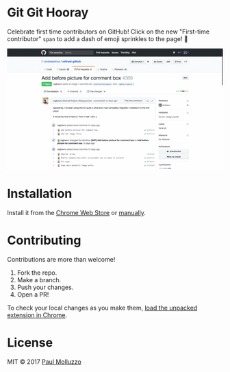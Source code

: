 # Git Git Hooray

Celebrate first time contributors on GitHub! Click on the new "First-time contributor" `span` to add a dash of emoji sprinkles to the page! 🎉

![](./git-git-hooray.gif)

# Installation

Install it from the [Chrome Web Store](https://chrome.google.com/webstore/detail/git-git-hooray/hdonhjpoakhlbpmehiogeaknnfdlgnad) or [manually](http://superuser.com/a/247654/6877).

# Contributing

Contributions are more than welcome!

1. Fork the repo.
2. Make a branch.
3. Push your changes.
4. Open a PR!

To check your local changes as you make them, [load the unpacked extension in Chrome](https://developer.chrome.com/extensions/getstarted#unpacked).

# License

MIT © 2017 [Paul Molluzzo](https://paul.molluzzo.com)
